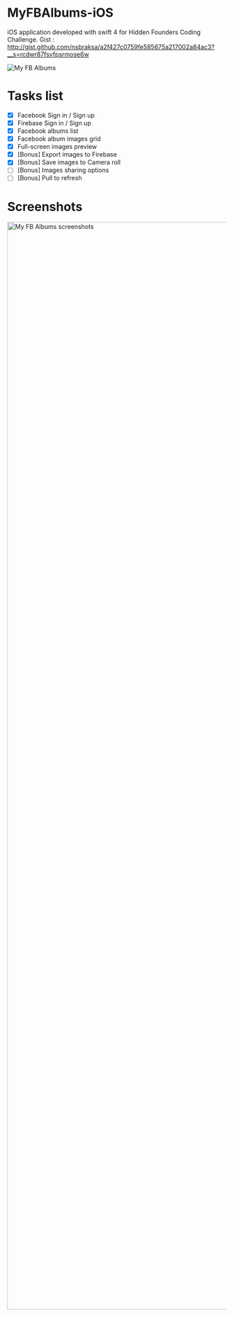 # MyFBAlbums-iOS

iOS application developed with swift 4 for Hidden Founders Coding Challenge.
Gist : http://gist.github.com/nsbraksa/a2f427c0759fe585675a217002a84ac3?__s=rcdwr87fsvfpsrmose6w


<img src="https://image.ibb.co/eDNGiG/Github_Cover.jpg" alt="My FB Albums">


<h1>Tasks list</h1>

- [x] Facebook Sign in / Sign up
- [x] Firebase Sign in / Sign up
- [x] Facebook albums list
- [x] Facebook album images grid
- [x] Full-screen images preview
- [x] [Bonus] Export images to Firebase
- [x] [Bonus] Save images to Camera roll
- [ ] [Bonus] Images sharing options
- [ ] [Bonus] Pull to refresh

<h1>Screenshots</h1>

<img src="https://media.giphy.com/media/3ohs7W2GJcU7gEJJXG/giphy.gif" width="2500" alt="My FB Albums screenshots">
